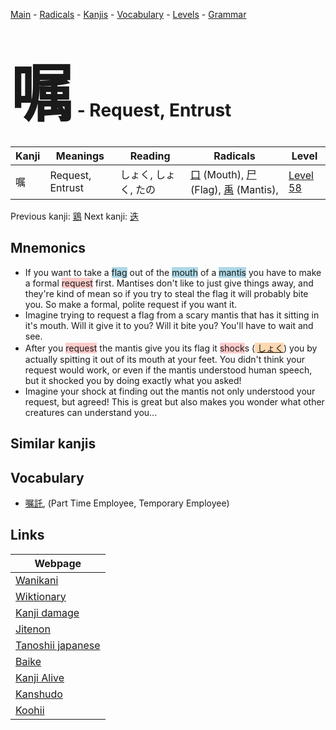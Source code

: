 <style> bigfont {font-size: 100px}</style>
[Main](../README.md) -
[Radicals](../radicals.md) -
[Kanjis](../kanjis.md) -
[Vocabulary](../vocabulary.md) -
[Levels](../levels.md) -
[Grammar](../grammar.md)
# <bigfont> 嘱</bigfont> - Request, Entrust 

| Kanji | Meanings | Reading | Radicals | Level |
| --- | --- | --- | --- | --- |
| 嘱 | Request, Entrust | しょく, しょく, たの | [口](../radicals/口.md) (Mouth), [尸](../radicals/尸.md) (Flag), [禹](../radicals/禹.md) (Mantis),  | [Level 58](../levels/wk_level58.md) |

Previous kanji: [鶏](鶏.md) Next kanji: [迭](迭.md) 

## Mnemonics
 * If you want to take a <span style="background-color:#ADD8E6"> flag</span> out of the <span style="background-color:#ADD8E6"> mouth</span> of a <span style="background-color:#ADD8E6"> mantis</span> you have to make a formal <span style="background-color:#ffcccb"> request</span> first. Mantises don't like to just give things away, and they're kind of mean so if you try to steal the flag it will probably bite you. So make a formal, polite request if you want it.
* Imagine trying to request a flag from a scary mantis that has it sitting in it's mouth. Will it give it to you? Will it bite you? You'll have to wait and see.
* After you <span style="background-color:#ffcccb"> request</span> the mantis give you its flag it <span style="background-color:#ffcccb"> shock</span>s (<span style="background-color:#fed8b1"> [しょく](https://jisho.org/search/しょく)</span>) you by actually spitting it out of its mouth at your feet. You didn't think your request would work, or even if the mantis understood human speech, but it shocked you by doing exactly what you asked!
* Imagine your shock at finding out the mantis not only understood your request, but agreed! This is great but also makes you wonder what other creatures can understand you...


## Similar kanjis
 


## Vocabulary
 * [嘱託](../vocabulary/嘱.md), (Part Time Employee, Temporary Employee)



## Links 

| Webpage |
| --- |
| [Wanikani          ](https://www.wanikani.com/kanji/嘱) |
| [Wiktionary        ](https://en.wiktionary.org/wiki/嘱) |
| [Kanji damage      ](http://www.kanjidamage.com/kanji/search?utf8=✓&q=嘱) |
| [Jitenon           ](https://jitenon.com/kanji/嘱) |
| [Tanoshii japanese ](https://www.tanoshiijapanese.com/dictionary/kanji.cfm?k=嘱) |
| [Baike             ](https://baike.baidu.com/item/嘱) |
| [Kanji Alive       ](https://app.kanjialive.com/嘱) |
| [Kanshudo          ](https://www.kanshudo.com/searchmn?q=嘱) |
| [Koohii            ](https://kanji.koohii.com/study/kanji/嘱) |

